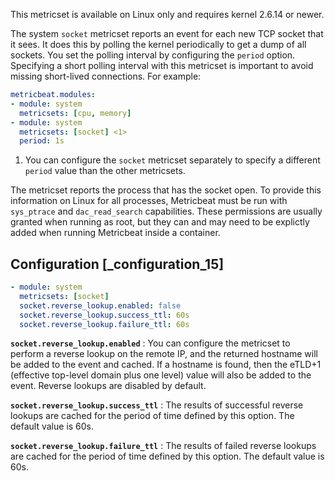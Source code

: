 This metricset is available on Linux only and requires kernel 2.6.14 or newer.

The system `socket` metricset reports an event for each new TCP socket that it sees. It does this by polling the kernel periodically to get a dump of all sockets. You set the polling interval by configuring the `period` option. Specifying a short polling interval with this metricset is important to avoid missing short-lived connections. For example:

```yaml
metricbeat.modules:
- module: system
  metricsets: [cpu, memory]
- module: system
  metricsets: [socket] <1>
  period: 1s
```

1. You can configure the `socket` metricset separately to specify a different `period` value than the other metricsets.


The metricset reports the process that has the socket open. To provide this information on Linux for all processes, Metricbeat must be run with `sys_ptrace` and `dac_read_search` capabilities. These permissions are usually granted when running as root, but they can and may need to be explictly added when running Metricbeat inside a container.


## Configuration [_configuration_15]

```yaml
- module: system
  metricsets: [socket]
  socket.reverse_lookup.enabled: false
  socket.reverse_lookup.success_ttl: 60s
  socket.reverse_lookup.failure_ttl: 60s
```

**`socket.reverse_lookup.enabled`**
:   You can configure the metricset to perform a reverse lookup on the remote IP, and the returned hostname will be added to the event and cached. If a hostname is found, then the eTLD+1 (effective top-level domain plus one level) value will also be added to the event. Reverse lookups are disabled by default.

**`socket.reverse_lookup.success_ttl`**
:   The results of successful reverse lookups are cached for the period of time defined by this option. The default value is 60s.

**`socket.reverse_lookup.failure_ttl`**
:   The results of failed reverse lookups are cached for the period of time defined by this option. The default value is 60s.
